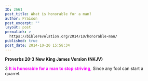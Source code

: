 ```yaml
---
ID: 2661
post_title: What is honorable for a man?
author: Praison
post_excerpt: ""
layout: post
permalink: >
  https://biblerevelation.org/2014/10/honorable-man/
published: true
post_date: 2014-10-20 15:58:34
---
```

<strong>Proverbs 20:3</strong>
<strong> New King James Version (NKJV)</strong>

3 <span style="color: #ff00ff;"><strong>It is honorable for a man to stop striving,</strong></span>
Since any fool can start a quarrel.